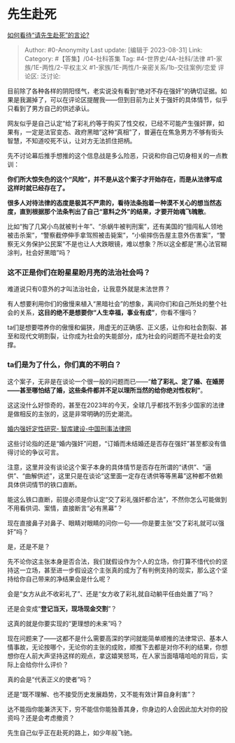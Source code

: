 # 先生赴死
[如何看待“请先生赴死”的言论?](https://www.zhihu.com/question/618815361/answer/3190319037)

> Author: #0-Anonymity
> Last update: [编辑于 2023-08-31]
> Link:
> Category: #【答集】/04-社科答集 
> Tag: #4-世界史/4A-社科/法律 #1-家族/1E-两性/2-平权主义 #1-家族/1E-两性/1-亲密关系/1b-交往案例/恋爱
> 评论区:
> 泛讨论:

目前除了各种各样的阴阳怪气，老实说没有看到“绝对不存在强奸”的确切证据。如果是我漏掉了，可以在评论区提醒我——但到目前为止关于强奸的具体情节，似乎只看到了男方自己的供述承认。

网友似乎是自己认定“给了彩礼约等于购买了性交权，已经不可能产生强奸罪，如果有，一定是法官变态、政府黑暗”这种“真相”了，普遍在在焦急男方不够有街头智慧，不知道咬死不认，让对方无法抓住把柄。

先不讨论幕后推手想推的这个信息战是多么险恶，只说和你自己切身相关的一点教训：

**你们所大惊失色的这个“风险”，并不是从这个案子才开始存在，而是从法律写成这样时就已经存在了。**

**很多人对待法律的态度是极其不严肃的，看待法条抱着一种漠不关心的想当然态度，直到根据那个法条判出了自己“意料之外”的结果，才要开始魂飞魄散**。

比如“掏了几窝小鸟就被判十年”、“杀蜗牛被判刑案”，还有美国的“擅闯私人领地被击杀案”，“警察截停伸手拿驾照被击毙案”，“小偷摔伤告屋主意外伤害案”，“警察无义务保护公民案”不是也让人大跌眼镜，难以想象？所以这全都是“黑心法官糊涂判，社会好黑暗”吗？

### 这不正是你们在盼星星盼月亮的法治社会吗？ ###

难道说只有0意外的才叫法治社会，让我意外就是末法世界？

有人想要利用你们的傲慢来植入“黑暗社会”的想象，离间你们和自己所处的整个社会的关系，**这目的绝不是想要你“人生幸福，事业有成”**，你看不懂吗？

ta们是想要喂养你的傲慢和偏狭，用虚无的正确感、正义感，让你和社会割裂、甚至和现代文明割裂，让你成为社会的失能部分，成为社会的问题而不是社会的支撑。

### ta们是为了什么，你们真的不明白？ ###

这个案子，无非是在谈论一个很一般的问题而已——“**给了彩礼、定了婚、在婚房——甚至哪怕结了婚，这些条件都并不足以理所当然的给你绝对性权利”**。

这这没什么好惊奇的，甚至在2023年的今天，全球几乎都找不到多少国家的法律是做相反的主张的，这是非常明确的历史潮流。

[婚内强奸定性研究- 智库建设-中国刑事法律网](https://link.zhihu.com/?target=http%3A//www.criminallaw.com.cn/article/%3Fid%3D1631)

这些讨论指的还是“婚内强奸”问题，“订婚而未结婚还是否存在强奸”甚至都没有值得讨论的争议可言。

注意，这里并没有谈论这个案子本身的具体情节是否存在所谓的“诱供”、“逼供”、“曲解供述”，这里只是在谈论“这里面一定存在诱供等等黑幕”这种都不依赖具体供词情节的铁口直断。

能这么铁口直断，前提必须是你认定“交了彩礼强奸都合法”，不然你怎么可能做到不用看供词、案情，直接断言“必有黑幕”？

现在直接鼻子对鼻子、眼睛对眼睛的问你一句——你是要主张“交了彩礼就可以强奸”吗？

是，还是不是？

先不论你这主张本身是否合法，我们就假设作为个人的立场，你打算不惜代价的坚持这一立场，甚至进一步假设这个主张真的成为了有判例支持的现实，那么这个坚持给你自己带来的净结果会是什么呢？

会是“女方从此不收彩礼了”、还是“女方收了彩礼就自动躺平任由处置了”吗？

还是会变成“**登记当天，现场现金交割**”？

这真的就是你要实现的“更理想的未来”吗？

现在问题来了——这都不是什么需要高深的学问就能简单顺推的法律常识、基本人情事故，无论按哪个，无论你的主张的成败，顺推下去都是对你不利的结果，你想想你在人前大声坚持这样的观点，拿这嬉笑怒骂，在人家当面嘻嘻哈哈的背后，实际上会给你什么评价？

真的会是“代表正义的使者”吗？

还是“既不理解、也不接受历史发展趋势，又不能有效计算自身利害”？

达不能指你能兼济天下，穷不能信你能独善其身，你身边的人会因此加大对你的投资吗？还是会考虑撤资？

先生自己似乎正在赴死的路上，如少年般飞驰。
